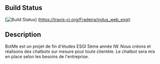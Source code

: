 ## Build Status
[![Build Status](https://travis-ci.org/Fradeira/indus_web_esgi.png)]
(https://travis-ci.org/Fradeira/indus_web_esgi)

## Description
BotMe est un projet de fin d'études ESGI 5ème année IW. 
Nous créons et réalisons des chatbots sur mesure pour toute clientèle.
Le chatbot sera mis en place selon les besoins de l'entreprise.
